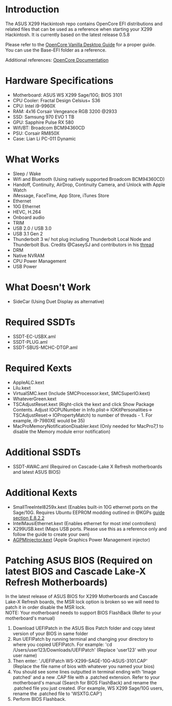 # Introduction
The ASUS X299 Hackintosh repo contains OpenCore EFI distributions and related files that can be used as a reference when starting your X299 Hackintosh. It is currently based on the latest release 0.5.8

Please refer to the [OpenCore Vanilla Desktop Guide](https://dortania.github.io/OpenCore-Desktop-Guide/) for a proper guide.  
You can use the Base-EFI folder as a reference. 

Additional references: [OpenCore Documentation](https://github.com/acidanthera/OpenCorePkg/tree/master/Docs)

# Hardware Specifications
* Motherboard: ASUS WS X299 Sage/10G; BIOS 3101
* CPU Cooler: Fractal Design Celsius+ S36
* CPU: Intel i9-9960X
* RAM: 4x16 Corsair Vengeance RGB 3200 @2933
* SSD: Samsung 970 EVO 1 TB
* GPU: Sapphire Pulse RX 580
* Wifi/BT: Broadcom BCM94360CD
* PSU: Corsair RM850X
* Case: Lian Li PC-011 Dynamic

# What Works
* Sleep / Wake
* Wifi and Bluetooth (Using natively supported Broadcom BCM94360CD)
* Handoff, Continuity, AirDrop, Continuity Camera, and Unlock with Apple Watch
* iMessage, FaceTime, App Store, iTunes Store
* Ethernet
* 10G Ethernet
* HEVC, H.264
* Onboard audio
* TRIM
* USB 2.0 / USB 3.0
* USB 3.1 Gen 2
* Thunderbolt 3 w/ hot plug including Thunderbolt Local Node and Thunderbolt Bus. Credits @CaseySJ and contributors in his [thread](https://www.tonymacx86.com/threads/success-gigabyte-designare-z390-thunderbolt-3-i7-9700k-amd-rx-580.267551/)
* DRM
* Native NVRAM
* CPU Power Management
* USB Power

# What Doesn't Work
* SideCar (Using Duet Display as alternative)

# Required SSDTs
* SSDT-EC-USBX.aml
* SSDT-PLUG.aml
* SSDT-SBUS-MCHC-DTGP.aml

# Required Kexts
* AppleALC.kext
* Lilu.kext
* VirtualSMC.kext (Include SMCProcessor.kext, SMCSuperIO.kext)
* WhateverGreen.kext
* TSCAdjustReset.kext (Right-click the kext and click Show Package Contents.  Adjust IOCPUNumber in Info.plist-> IOKitPersonalities-> TSCAdjustReset-> IOPropertyMatch) to number of threads - 1.  For example, i9-7980XE would be 35)
* MacProMemoryNotificationDisabler.kext (Only needed for MacPro7,1 to disable the Memory module error notification)

# Additional SSDTs
* SSDT-AWAC.aml (Required on Cascade-Lake X Refresh motherboards and latest ASUS BIOS)

# Additional Kexts
* SmallTreeIntel8259x.kext (Enables built-in 10G ethernet ports on the Sage/10G.  Requires Ubuntu EEPROM modding outlined in @KGPs [guide section E.8.2.2](https://www.tonymacx86.com/threads/how-to-build-your-own-imac-pro-successful-build-extended-guide.229353/)
* IntelMausiEthernet.kext (Enables ethernet for most intel controllers)
* X299USB.kext (Maps USB ports.  Please use this as a reference only and follow the guide to create your own)
* [AGPMInjector.kext](https://github.com/Pavo-IM/AGPMInjector) (Apple Graphics Power Management injector)

# Patching ASUS BIOS (Required on latest BIOS and Cascade Lake-X Refresh Motherboards)
In the latest release of ASUS BIOS for X299 Motherboards and Cascade Lake-X Refresh boards, the MSR lock option is broken so we will need to patch it in order disable the MSR lock.  
NOTE: Your motherboard needs to support BIOS FlashBack (Refer to your motherboard's manual)

1.  Download UEFIPatch in the ASUS Bios Patch folder and copy latest version of your BIOS in same folder
2. Run UEFIPatch by running terminal and changing your directory to where you copied UEFIPatch. For example: 'cd /Users/user123/Downloads/UEFIPatch' (Replace 'user123' with your user name)
3. Then enter: './UEFIPatch WS-X299-SAGE-10G-ASUS-3101.CAP' (Replace the file name of bios with whatever you named your bios)
4. You should see some lines outputted in terminal ending with 'Image patched' and a new .CAP file with a .patched extension.  Refer to your motherboard's manual (Search for BIOS FlashBack) and rename the .patched file you just created. (For example, WS X299 Sage/10G users, rename the .patched file to 'WSXTG.CAP')
5. Perform BIOS Flashback.
